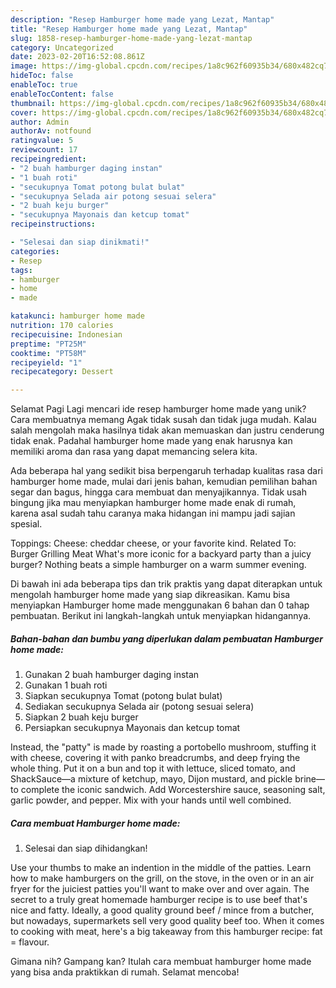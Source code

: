 ```yaml
---
description: "Resep Hamburger home made yang Lezat, Mantap"
title: "Resep Hamburger home made yang Lezat, Mantap"
slug: 1858-resep-hamburger-home-made-yang-lezat-mantap
category: Uncategorized
date: 2023-02-20T16:52:08.861Z
image: https://img-global.cpcdn.com/recipes/1a8c962f60935b34/680x482cq70/hamburger-home-made-foto-resep-utama.jpg
hideToc: false
enableToc: true
enableTocContent: false
thumbnail: https://img-global.cpcdn.com/recipes/1a8c962f60935b34/680x482cq70/hamburger-home-made-foto-resep-utama.jpg
cover: https://img-global.cpcdn.com/recipes/1a8c962f60935b34/680x482cq70/hamburger-home-made-foto-resep-utama.jpg
author: Admin
authorAv: notfound
ratingvalue: 5
reviewcount: 17
recipeingredient:
- "2 buah hamburger daging instan"
- "1 buah roti"
- "secukupnya Tomat potong bulat bulat"
- "secukupnya Selada air potong sesuai selera"
- "2 buah keju burger"
- "secukupnya Mayonais dan ketcup tomat"
recipeinstructions:

- "Selesai dan siap dinikmati!"
categories:
- Resep
tags:
- hamburger
- home
- made

katakunci: hamburger home made 
nutrition: 170 calories
recipecuisine: Indonesian
preptime: "PT25M"
cooktime: "PT58M"
recipeyield: "1"
recipecategory: Dessert

---
```



Selamat Pagi Lagi mencari ide resep hamburger home made yang unik? Cara membuatnya memang Agak tidak susah dan tidak juga mudah. Kalau salah mengolah maka hasilnya tidak akan memuaskan dan justru cenderung tidak enak. Padahal hamburger home made yang enak harusnya kan memiliki aroma dan rasa yang dapat memancing selera kita.


Ada beberapa hal yang sedikit bisa berpengaruh terhadap kualitas rasa dari hamburger home made, mulai dari jenis bahan, kemudian pemilihan bahan segar dan bagus, hingga cara membuat dan menyajikannya. Tidak usah bingung jika mau menyiapkan hamburger home made enak di rumah, karena asal sudah tahu caranya maka hidangan ini mampu jadi sajian spesial.

Toppings: Cheese: cheddar cheese, or your favorite kind. Related To: Burger Grilling Meat What&#39;s more iconic for a backyard party than a juicy burger? Nothing beats a simple hamburger on a warm summer evening.


Di bawah ini ada beberapa tips dan trik praktis yang dapat diterapkan untuk mengolah hamburger home made yang siap dikreasikan. Kamu bisa menyiapkan Hamburger home made menggunakan 6 bahan dan 0 tahap pembuatan. Berikut ini langkah-langkah untuk menyiapkan hidangannya.

<!--inarticleads1-->

##### Bahan-bahan dan bumbu yang diperlukan dalam pembuatan Hamburger home made:

1. Gunakan 2 buah hamburger daging instan
1. Gunakan 1 buah roti
1. Siapkan secukupnya Tomat (potong bulat bulat)
1. Sediakan secukupnya Selada air (potong sesuai selera)
1. Siapkan 2 buah keju burger
1. Persiapkan secukupnya Mayonais dan ketcup tomat


Instead, the &#34;patty&#34; is made by roasting a portobello mushroom, stuffing it with cheese, covering it with panko breadcrumbs, and deep frying the whole thing. Put it on a bun and top it with lettuce, sliced tomato, and ShackSauce—a mixture of ketchup, mayo, Dijon mustard, and pickle brine—to complete the iconic sandwich. Add Worcestershire sauce, seasoning salt, garlic powder, and pepper. Mix with your hands until well combined. 

<!--inarticleads2-->

##### Cara membuat Hamburger home made:


1. Selesai dan siap dihidangkan!

Use your thumbs to make an indention in the middle of the patties. Learn how to make hamburgers on the grill, on the stove, in the oven or in an air fryer for the juiciest patties you&#39;ll want to make over and over again. The secret to a truly great homemade hamburger recipe is to use beef that&#39;s nice and fatty. Ideally, a good quality ground beef / mince from a butcher, but nowadays, supermarkets sell very good quality beef too. When it comes to cooking with meat, here&#39;s a big takeaway from this hamburger recipe: fat = flavour. 

Gimana nih? Gampang kan? Itulah cara membuat hamburger home made yang bisa anda praktikkan di rumah. Selamat mencoba!
